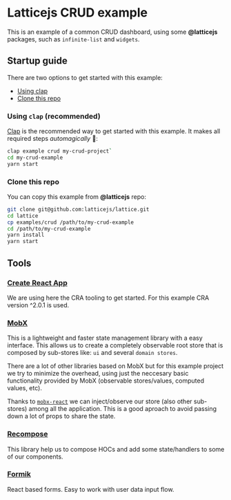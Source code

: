 # Latticejs CRUD example
This is an example of a common CRUD dashboard, using some **@latticejs** packages, such as `infinite-list` and `widgets`.

## Startup guide
There are two options to get started with this example:
- [Using clap](#using-clap)
- [Clone this repo](clone-this-repo)

### Using `clap` (recommended) 
[Clap](https://github.com/latticejs/lattice/tree/master/packages/clap) is the recommended way to get started with this example. It makes all required steps _automagically_ 🚀:

```bash
clap example crud my-crud-project`
cd my-crud-example
yarn start
```

### Clone this repo
You can copy this example from **@latticejs** repo:
```bash 
git clone git@github.com:latticejs/lattice.git
cd lattice
cp examples/crud /path/to/my-crud-example
cd /path/to/my-crud-example
yarn install
yarn start
```

## Tools

### [Create React App](https://github.com/facebook/create-react-app)
We are using here the CRA tooling to get started. For this example CRA version ^2.0.1 is used.

### [MobX](https://github.com/mobxjs/mobx)
This is a lightweight and faster state management library with a easy interface. This allows us to create a completely observable root store that is composed by sub-stores like: `ui` and several `domain stores`.

There are a lot of other libraries based on MobX but for this example project we try to minimize the overhead, using just the neccesary basic functionality provided by MobX (observable stores/values, computed values, etc).

Thanks to [`mobx-react`](https://github.com/mobxjs/mobx-react) we can inject/observe our store (also other sub-stores) among all the application. This is a good aproach to avoid passing down a lot of props to share the state.

### [Recompose](https://github.com/acdlite/recompose)
This library help us to compose HOCs and add some state/handlers to some of our components.

### [Formik](https://github.com/jaredpalmer/formik)
React based forms. Easy to work with user data input flow.
